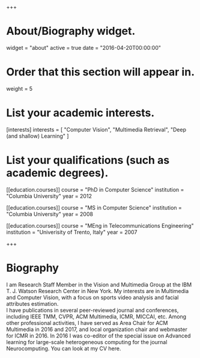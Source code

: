 +++
# About/Biography widget.
widget = "about"
active = true
date = "2016-04-20T00:00:00"

# Order that this section will appear in.
weight = 5

# List your academic interests.
[interests]
  interests = [
    "Computer Vision",
    "Multimedia Retrieval",
    "Deep (and shallow) Learning"
  ]

# List your qualifications (such as academic degrees).
[[education.courses]]
  course = "PhD in Computer Science"
  institution = "Columbia University"
  year = 2012

[[education.courses]]
  course = "MS in Computer Science"
  institution = "Columbia University"
  year = 2008

[[education.courses]]
  course = "MEng in Telecommunications Engineering"
  institution = "Univerisity of Trento, Italy"
  year = 2007
 
+++

# Biography

I am Research Staff Member in the Vision and Multimedia Group at the IBM T. J. Watson Research Center in New York. My interests are in Multimedia and Computer Vision, with a focus on sports video analysis and facial attributes estimation.  
I have publications in several peer-reviewed journal and conferences, including IEEE TMM, CVPR, ACM Multimedia, ICMR, MICCAI, etc.
Among other professional activities, I have served as Area Chair for ACM Multimedia in 2016 and 2017, and local organization chair and webmaster for ICMR in 2016.  In 2016 I was co-editor of the special issue on Advanced learning for large-scale heterogeneous computing for the journal Neurocomputing. You can look at my CV here.
